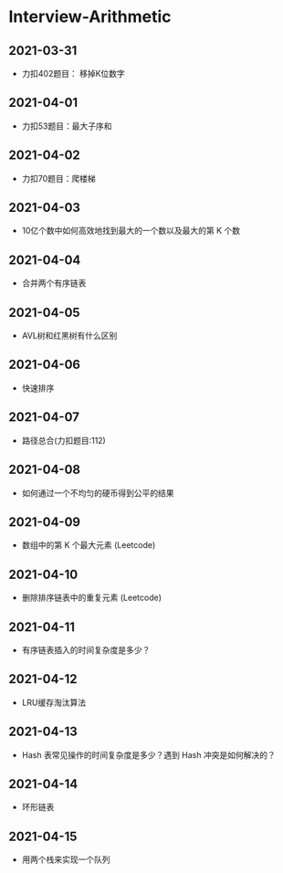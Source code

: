 # Interview-Arithmetic

## 2021-03-31
* 力扣402题目： 移掉K位数字

## 2021-04-01
* 力扣53题目：最大子序和

## 2021-04-02
* 力扣70题目：爬楼梯

## 2021-04-03
* 10亿个数中如何高效地找到最大的一个数以及最大的第 K 个数

## 2021-04-04
* 合并两个有序链表

## 2021-04-05
* AVL树和红黑树有什么区别

## 2021-04-06
* 快速排序

## 2021-04-07
* 路径总合(力扣题目:112)

## 2021-04-08
* 如何通过一个不均匀的硬币得到公平的结果

## 2021-04-09
* 数组中的第 K 个最大元素 (Leetcode)

## 2021-04-10
* 删除排序链表中的重复元素 (Leetcode)

## 2021-04-11
* 有序链表插入的时间复杂度是多少？

## 2021-04-12
* LRU缓存淘汰算法

## 2021-04-13
* Hash 表常见操作的时间复杂度是多少？遇到 Hash 冲突是如何解决的？

## 2021-04-14
* 环形链表

## 2021-04-15
* 用两个栈来实现一个队列